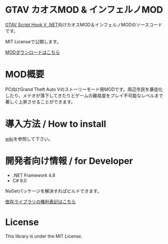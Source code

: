 # GTAV カオスMOD & インフェルノMOD

[GTAV Script Hook V .NET](http://gtaforums.com/topic/789907-vrel-community-script-hook-v-net/)向けカオスMOD＆インフェルノMODのソースコードです。

MIT Licenseで公開します。


[MODダウンロードはこちら](https://github.com/TORISOUP/GTAV_InfernoScripts/wiki/MOD%E6%A6%82%E8%A6%81)  


# MOD概要

PC向けGrand Theft Auto Vのストーリーモード用MODです。周辺市民を暴徒化したり、メテオが落下してきたりとゲームの難易度をプレイ不可能なレベルまで著しく上昇させることができます。


# 導入方法 / How to install

[wiki](https://github.com/TORISOUP/GTAV_InfernoScripts/wiki)を参照して下さい。

# 開発者向け情報 / for Developer

 * .NET Framework 4.8
 * C# 9.0

NuGetパッケージを解決すればビルドできます。

[依存ライブラリの権利表記はこちら](./Rights.md)

# License

This library is under the MIT License.



